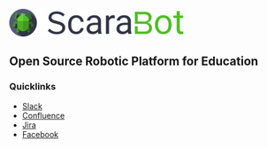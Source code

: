 
[![ScaraBot](https://github.com/Scarabot/scarabot.github.io/blob/master/img/header.png)](https://scarabot.github.io)
## Open Source Robotic Platform for Education
### Quicklinks
* [Slack](https://join.slack.com/t/openscarabot/shared_invite/zt-ggh9wuk1-RLv9vjqydCWQv3BDtAYGkw)  
* [Confluence](https://openscarabot.atlassian.net/wiki/spaces/SCA/overview)  
* [Jira](https://openscarabot.atlassian.net/jira/projects?selectedProjectType=software)  
* [Facebook](https://www.facebook.com/OpenScaraBot/)
